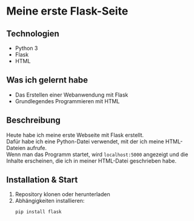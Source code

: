 # Meine erste Flask-Seite

## Technologien
- Python 3
- Flask
- HTML

## Was ich gelernt habe
- Das Erstellen einer Webanwendung mit Flask
- Grundlegendes Programmieren mit HTML

## Beschreibung
Heute habe ich meine erste Webseite mit Flask erstellt.  
Dafür habe ich eine Python-Datei verwendet, mit der ich meine HTML-Dateien aufrufe.  
Wenn man das Programm startet, wird `localhost:5000` angezeigt und die Inhalte erscheinen, die ich in meiner HTML-Datei geschrieben habe.

## Installation & Start
1. Repository klonen oder herunterladen  
2. Abhängigkeiten installieren:
   ```bash
   pip install flask
